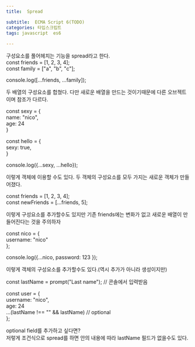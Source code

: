 ```yaml
---
title:  Spread

subtitle:  ECMA Script 6(TODO)
categories: 타입스크립트 
tags: javascript  es6
 
---
```


  
  
   
구성요소를 풀어헤치는 기능을 spread라고 한다.  
const friends = [1, 2, 3, 4];  
const family = ["a", "b", "c"];  
  
console.log([…friends, …family]);  
  
  
두 배열의 구성요소를 합쳤다. 다만 새로운 배열을 만드는 것이기때문에 다른 오브젝트이며 참조가 다르다.  
  
const sexy = {  
  name: "nico",  
  age: 24  
}  
  
const hello = {  
  sexy: true,  
}  
  
console.log({…sexy, …hello});  
  
이렇게 객체에 이용할 수도 있다. 두 객체의 구성요소를 모두 가지는 새로운 객체가 만들어졌다.  
  
const friends = [1, 2, 3, 4];  
const newFriends = […friends, 5];  
  
이렇게 구성요소를 추가할수도 있지만 기존 friends에는 변화가 없고 새로운 배열이 만들어진다는 것을 주의하자  
  
const nico = {  
  username: "nico"  
};  
  
console.log({…nico, password: 123 });  
  
이렇게 객체의 구성요소를 추가할수도 있다.(역시 추가가 아니라 생성이지만)  
  
const lastName = prompt("Last name");  // 콘솔에서 입력받음  
  
const user = {  
  username: "nico",  
  age: 24  
  …(lastName !== "" && lastName)    // optional  
};  
  
optional field를 추가하고 싶다면?  
저렇게 조건식으로 spread를 하면 안의 내용에 따라 lastName 필드가 없을수도 있다.  
   
